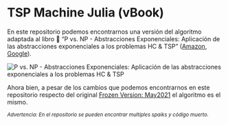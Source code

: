 # TSP Machine Julia (vBook) 


En este repositorio podemos encontrarnos una versión del algoritmo adaptada al libro :blue_book: “P vs. NP - Abstracciones Exponenciales: Aplicación de las abstracciones exponenciales a los problemas HC & TSP”  ([Amazon](https://amzn.to/3CvudQZ), [Google](https://play.google.com/store/books/details?id=GEmJEAAAQBAJ)).

![P vs. NP - Abstracciones Exponenciales: Aplicación de las abstracciones exponenciales a los problemas HC & TSP](https://ricardombiot.com/static/abstracciones_exponenciales_frontcover_forweb.png)

Ahora bien, a pesar de los cambios que podemos encontrarnos en este repositorio respecto del original [Frozen Version: May2021](https://github.com/ricardombiot/tsp-machine-julia-original) el algoritmo es el mismo.

<sub>*Advertencia: En el repositorio se pueden encontrar multiples spaiks y código muerto.*</sub>
